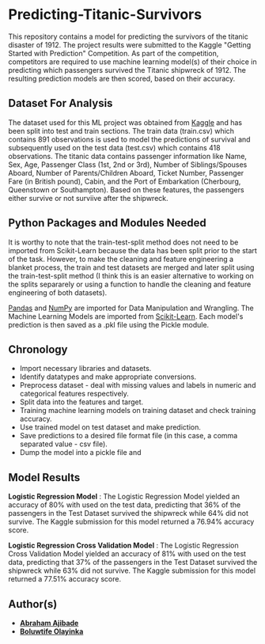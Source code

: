 # Predicting-Titanic-Survivors
This repository contains a model for predicting the survivors of the titanic disaster of 1912. The project results were submitted to the Kaggle "Getting Started with Prediction" Competition. As part of the competition, competitors are required to use machine learning model(s) of their choice in predicting which passengers survived the Titanic shipwreck of 1912. The resulting prediction models are then scored, based on their accuracy.

## Dataset For Analysis
The dataset used for this ML project was obtained from [Kaggle](https://www.kaggle.com/competitions/titanic) and has been split into test and train sections. The train data (train.csv) which contains 891 observations is used to model the predictions of survival and subsequently used on the test data (test.csv) which contains 418 observations. The titanic data contains passenger information like Name, Sex, Age, Passenger Class (1st, 2nd or 3rd), Number of Siblings/Spouses Aboard, Number of Parents/Children Aboard, Ticket Number, Passenger Fare (in British pound), Cabin, and the Port of Embarkation (Cherbourg, Queenstown or Southampton). Based on these features, the passengers either survive or not surviive after the shipwreck. 

## Python Packages and Modules Needed
It is worthy to note that the train-test-split method does not need to be imported from Scikit-Learn because the data has been split prior to the start of the task. However, to make the cleaning and feature engineering a blanket process, the train and test datasets are merged and later split using the train-test-split method (I think this is an easier alternative to working on the splits separarely or using a function to handle the cleaning and feature engineering of both datasets). 

[Pandas](https://pandas.pydata.org/) and [NumPy](https://numpy.org/) are imported for Data Manipulation and Wrangling. The Machine Learning Models are imported from [Scikit-Learn](https://scikit-learn.org/). Each model's prediction is then saved as a .pkl file using the Pickle module. 

## Chronology 
- Import necessary libraries and datasets.
- Identify datatypes and make appropriate conversions.
- Preprocess dataset - deal with missing values and labels in numeric and categorical features respectively.
- Split data into the features and target.
- Training machine learning models on training dataset and check training accuracy. 
- Use trained model on test dataset and make prediction.
- Save predictions to a desired file format file (in this case, a comma separated value - csv file). 
- Dump the model into a pickle file and 

## Model Results
**Logistic Regression Model** : The Logistic Regression Model yielded an accuracy of 80% with used on the test data, predicting that 36% of the passengers in the Test Dataset survived the shipwreck while 64% did not survive. The Kaggle submission for this model returned a 76.94% accuracy score. 

**Logistic Regression Cross Validation Model** : The Logistic Regression Cross Validation Model yielded an accuracy of 81% with used on the test data, predicting that 37% of the passengers in the Test Dataset survived the shipwreck while 63% did not survive. The Kaggle submission for this model returned a 77.51% accuracy score.

## Author(s)
- [**Abraham Ajibade**](https://www.linkedin.com/in/abraham-ajibade-759772117)
- [**Boluwtife Olayinka**](https://www.linkedin.com/in/ajibade-bolu/)
